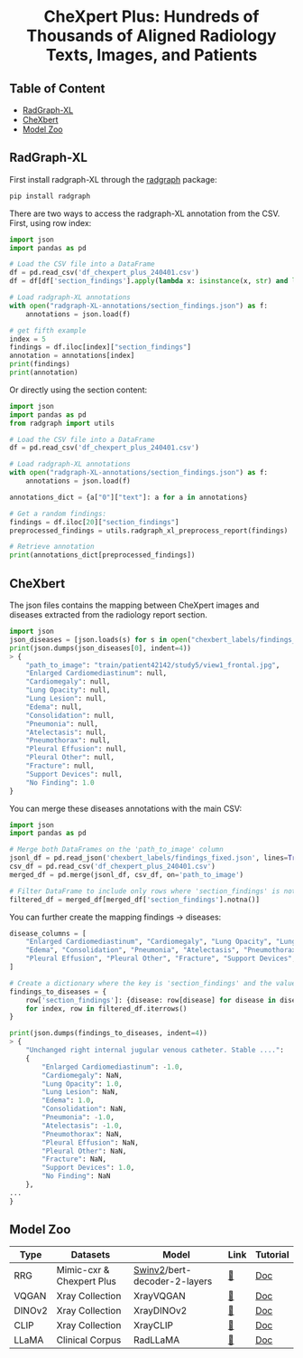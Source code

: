 <div align="center">
<h1>
CheXpert Plus: Hundreds of Thousands of Aligned Radiology Texts, Images, and Patients
</h1>
</div>

## Table of Content
- [RadGraph-XL](#RadGraph-XL)
- [CheXbert](#chexbert)
- [Model Zoo](#model-zoo)

## RadGraph-XL

First install radgraph-XL through the [radgraph](https://pypi.org/project/radgraph/) package:
```bash
pip install radgraph
```

There are two ways to access the radgraph-XL annotation from the CSV. First, using row index:
```python
import json
import pandas as pd

# Load the CSV file into a DataFrame
df = pd.read_csv('df_chexpert_plus_240401.csv')
df = df[df['section_findings'].apply(lambda x: isinstance(x, str) and len(x.split()) >= 2)]

# Load radgraph-XL annotations
with open("radgraph-XL-annotations/section_findings.json") as f:
    annotations = json.load(f)

# get fifth example
index = 5
findings = df.iloc[index]["section_findings"]
annotation = annotations[index]
print(findings)
print(annotation)
```
Or directly using the section content:
```python
import json
import pandas as pd
from radgraph import utils

# Load the CSV file into a DataFrame
df = pd.read_csv('df_chexpert_plus_240401.csv')

# Load radgraph-XL annotations
with open("radgraph-XL-annotations/section_findings.json") as f:
    annotations = json.load(f)

annotations_dict = {a["0"]["text"]: a for a in annotations}

# Get a random findings:
findings = df.iloc[20]["section_findings"]
preprocessed_findings = utils.radgraph_xl_preprocess_report(findings)

# Retrieve annotation
print(annotations_dict[preprocessed_findings])
```

## CheXbert
The json files contains the mapping between CheXpert images and diseases extracted from the radiology report section.

```python
import json
json_diseases = [json.loads(s) for s in open("chexbert_labels/findings_fixed.json").readlines()]
print(json.dumps(json_diseases[0], indent=4))
> {
    "path_to_image": "train/patient42142/study5/view1_frontal.jpg",
    "Enlarged Cardiomediastinum": null,
    "Cardiomegaly": null,
    "Lung Opacity": null,
    "Lung Lesion": null,
    "Edema": null,
    "Consolidation": null,
    "Pneumonia": null,
    "Atelectasis": null,
    "Pneumothorax": null,
    "Pleural Effusion": null,
    "Pleural Other": null,
    "Fracture": null,
    "Support Devices": null,
    "No Finding": 1.0
}
```

You can merge these diseases annotations with the main CSV:

```python
import json
import pandas as pd

# Merge both DataFrames on the 'path_to_image' column
jsonl_df = pd.read_json('chexbert_labels/findings_fixed.json', lines=True)
csv_df = pd.read_csv('df_chexpert_plus_240401.csv')
merged_df = pd.merge(jsonl_df, csv_df, on='path_to_image')

# Filter DataFrame to include only rows where 'section_findings' is not null
filtered_df = merged_df[merged_df['section_findings'].notna()]
```

You can further create the mapping findings -> diseases:

```python
disease_columns = [
    "Enlarged Cardiomediastinum", "Cardiomegaly", "Lung Opacity", "Lung Lesion",
    "Edema", "Consolidation", "Pneumonia", "Atelectasis", "Pneumothorax",
    "Pleural Effusion", "Pleural Other", "Fracture", "Support Devices", "No Finding"
]

# Create a dictionary where the key is 'section_findings' and the value is mapping diseases
findings_to_diseases = {
    row['section_findings']: {disease: row[disease] for disease in disease_columns}
    for index, row in filtered_df.iterrows()
}

print(json.dumps(findings_to_diseases, indent=4))
> {
    "Unchanged right internal jugular venous catheter. Stable ....":
    {
        "Enlarged Cardiomediastinum": -1.0,
        "Cardiomegaly": NaN,
        "Lung Opacity": 1.0,
        "Lung Lesion": NaN,
        "Edema": 1.0,
        "Consolidation": NaN,
        "Pneumonia": -1.0,
        "Atelectasis": -1.0,
        "Pneumothorax": NaN,
        "Pleural Effusion": NaN,
        "Pleural Other": NaN,
        "Fracture": NaN,
        "Support Devices": 1.0,
        "No Finding": NaN
    },
...
}
```


## Model Zoo

| Type   | Datasets        | Model      | Link                                                                            | Tutorial                                                                                             |
|--------|-----------------|------------|---------------------------------------------------------------------------------|------------------------------------------------------------------------------------------------------|
| RRG    |    Mimic-cxr & Chexpert Plus             |         [Swinv2](https://huggingface.co/docs/transformers/en/model_doc/swinv2#transformers.Swinv2Model)/bert-decoder-2-layers                   |     [🤗](tutorials/RRG/INDEX.md)           | [Doc](tutorials/RRG/INDEX.md) 
| VQGAN  | Xray Collection | XrayVQGAN  | [🤗](https://huggingface.co/StanfordAIMI/XrayVQGAN)                             | [Doc](https://github.com/CompVis/taming-transformers/blob/master/scripts/reconstruction_usage.ipynb) | 
| DINOv2 | Xray Collection | XrayDINOv2 | [🤗](https://huggingface.co/StanfordAIMI/dinov2-base-xray-518)                  | [Doc](https://huggingface.co/docs/transformers/model_doc/dinov2)                                     |
| CLIP   | Xray Collection | XrayCLIP   | [🤗](https://huggingface.co/StanfordAIMI/XrayCLIP__vit-b-16__laion2b-s34b-b88k) | [Doc](https://huggingface.co/docs/transformers/model_doc/clip)                                       |
| LLaMA  | Clinical Corpus | RadLLaMA   | [🤗](https://huggingface.co/StanfordAIMI/RadLLaMA-7b)                           | [Doc](tutorials/radllama/README.md)                                                                  | 
